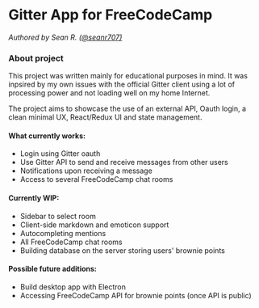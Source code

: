 # Gitter App for FreeCodeCamp
*Authored by Sean R. [(@seanr707)](https://github.com/seanr707)*

### About project

This project was written mainly for educational purposes in mind. It was inpsired
by my own issues with the official Gitter client using a lot of processing power
and not loading well on my home Internet.

The project aims to showcase the use of an external API, Oauth login,
a clean minimal UX, React/Redux UI and state management.

#### What currently works:
* Login using Gitter oauth
* Use Gitter API to send and receive messages from other users
* Notifications upon receiving a message
* Access to several FreeCodeCamp chat rooms

#### Currently WIP:
* Sidebar to select room
* Client-side markdown and emoticon support
* Autocompleting mentions
* All FreeCodeCamp chat rooms
* Building database on the server storing users' brownie points

#### Possible future additions:
* Build desktop app with Electron
* Accessing FreeCodeCamp API for brownie points (once API is public)
